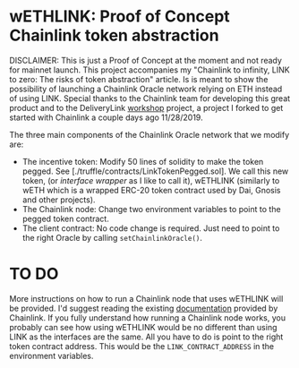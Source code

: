 # wETHLINK: Proof of Concept Chainlink token abstraction
DISCLAIMER: This is just a Proof of Concept at the moment and not ready for mainnet launch.
This project accompanies my "Chainlink to infinity, LINK to zero: The risks of token abstraction" article. Is is meant to show the possibility of launching a Chainlink Oracle network relying on ETH instead of using LINK. Special thanks to the Chainlink team for developing this great product and to the DeliveryLink [workshop](https://github.com/danforbes/delivery-link) project, a project I forked to get started with Chainlink a couple days ago 11/28/2019.

The three main components of the Chainlink Oracle network that we modify are:
* The incentive token: Modify 50 lines of solidity to make the token pegged. See [./truffle/contracts/LinkTokenPegged.sol]. We call this new token, (or *interface wrapper* as I like to call it), wETHLINK (similarly to wETH which is a wrapped ERC-20 token contract used by Dai, Gnosis and other projects).
* The Chainlink node: Change two environment variables to point to the pegged token contract.
* The client contract: No code change is required. Just need to point to the right Oracle by calling `setChainlinkOracle()`.

# TO DO
More instructions on how to run a Chainlink node that uses wETHLINK will be provided. I'd suggest reading the existing [documentation](https://docs.chain.link/docs/running-a-chainlink-node) provided by Chainlink. If you fully understand how running a Chainlink node works, you probably can see how using wETHLINK would be no different than using LINK as the interfaces are the same. All you have to do is point to the right token contract address. This would be the `LINK_CONTRACT_ADDRESS` in the environment variables.